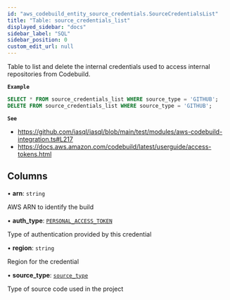 ```yaml
---
id: "aws_codebuild_entity_source_credentials.SourceCredentialsList"
title: "Table: source_credentials_list"
displayed_sidebar: "docs"
sidebar_label: "SQL"
sidebar_position: 0
custom_edit_url: null
---
```


Table to list and delete the internal credentials used to access internal repositories from Codebuild.

**`Example`**

```sql TheButton[Manage SourceCredentials for CodeBuild]="Manage SourceCredentials for CodeBuild"
SELECT * FROM source_credentials_list WHERE source_type = 'GITHUB';
DELETE FROM source_credentials_list WHERE source_type = 'GITHUB';
```

**`See`**

 - https://github.com/iasql/iasql/blob/main/test/modules/aws-codebuild-integration.ts#L217
 - https://docs.aws.amazon.com/codebuild/latest/userguide/access-tokens.html

## Columns

• **arn**: `string`

AWS ARN to identify the build

• **auth\_type**: [`PERSONAL_ACCESS_TOKEN`](../enums/aws_codebuild_entity_source_credentials.AuthType.md#personal_access_token)

Type of authentication provided by this credential

• **region**: `string`

Region for the credential

• **source\_type**: [`source_type`](../enums/aws_codebuild_entity_project.SourceType.md)

Type of source code used in the project
